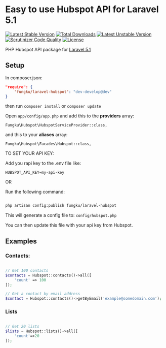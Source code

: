 Easy to use Hubspot API for Laravel 5.1
===================

[![Latest Stable Version](https://poser.pugx.org/fungku/laravel-hubspot/v/stable.svg)](https://packagist.org/packages/fungku/laravel-hubspot)
[![Total Downloads](https://poser.pugx.org/fungku/laravel-hubspot/downloads.svg)](https://packagist.org/packages/fungku/laravel-hubspot)
[![Latest Unstable Version](https://poser.pugx.org/fungku/laravel-hubspot/v/unstable.svg)](https://packagist.org/packages/fungku/laravel-hubspot)
[![Scrutinizer Code Quality](https://scrutinizer-ci.com/g/fungku/laravel-hubspot-api/badges/quality-score.png?b=master)](https://scrutinizer-ci.com/g/fungku/laravel-hubspot-api/?branch=master)
[![License](https://poser.pugx.org/fungku/laravel-hubspot/license.svg)](https://packagist.org/packages/fungku/laravel-hubspot)

PHP Hubspot API package for [Laravel 5.1](http://laravel.com/)

## Setup

In composer.json:

```json
"require": {
	"fungku/laravel-hubspot": "dev-develop@dev"
}
```

then run `composer install` or `composer update`

Open `app/config/app.php` and add this to the **providers** array:

```
Fungku\Hubspot\HubspotServiceProvider::class,
```

and this to your **aliases** array:

```
Fungku\Hubspot\Facades\Hubspot::class,
```

TO SET YOUR API KEY:

Add you rapi key to the .env file like: 

```
HUBSPOT_API_KEY=my-api-key
```

OR

Run the following command:

```bash

php artisan config:publish fungku/laravel-hubspot

```

This will generate a config file to: `config/hubspot.php`

You can then update this file with your api key from Hubspot.


## Examples

### Contacts:

```php

// Get 100 contacts
$contacts = Hubspot::contacts()->all([
	'count' => 100
]);

// Get a contact by email address
$contact = Hubspot::contacts()->getByEmail('example@somedomain.com');

```

### Lists

```php

// Get 20 lists
$lists = Hubspot::lists()->all([
	'count'=>20
]);

```

